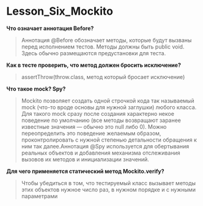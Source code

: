 # Lesson_Six_Mockito
**Что означает аннотация  Before?**
>Аннотация @Before обозначает методы, которые будут вызваны перед исполнением тестов. Методы должны быть public void. Здесь обычно размещаются предустановки для теста.

**Как в тесте проверить, что метод должен бросить исключение?**
>assertThrow(throw.class, метод который бросает исключение)

**Что такое mock? Spy?**
>Mockito позволяет создать одной строчкой кода так называемый mock (что-то вроде основы для нужной заглушки) любого класса.
Для такого mock сразу после создания характерно некое поведение по умолчанию (все методы возвращают заранее известные значения — обычно это null либо 0). Можно переопределить это поведение желаемым образом, проконтролировать с нужной степенью детальности обращения к ним так далее.Аннотация @Spy используется для обертывания реальных объектов и добавления механизма отслеживания вызовов их методов и инициализации значений. 

**Для чего применяется статический метод  Mockito.verify?**
>Чтобы убедиться в том, что тестируемый класс вызывает методы этих объектов нужное число раз, в нужном порядке и с нужными параметрами

